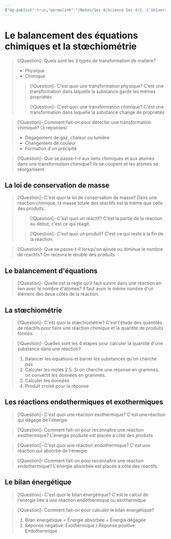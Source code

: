 ```yaml
---
{"dg-publish":true,"permalink":"/Notes/Sec 4/Science Sec 4/1. L'Univers Matériel/Chapitre 4：Les transformations de la matière/"}
---
```



# Le balancement des équations chimiques et la stœchiométrie


>[!Question]- Quels sont les 2 types de transformation de matière?
>- Physique
>- Chimique
>>[!Question]- C'est quoi une transformation physique?
>>C'est une transformation dans laquelle la substance garde les mêmes propriétés
>
>>[!Question]- C'est quoi une transformation chimique?
>>C'est une transformation dans laquelle la substance change de propriétés

>[!Question]- Comment fait-on pour détecter une transformation chimique? (3 réponses)
>- Dégagement de gaz, chaleur ou lumière
>- Changement de couleur
>- Formation d'un précipité

>[!Question]- Que se passe-t-il aux liens chimiques et aux atomes dans une transformation chimique?
>Ils se coupent et les atomes se réorganisent


## La loi de conservation de masse

>[!Question]- C'est quoi la loi de conservation de masse?
>Dans une réaction chimique, la masse totale des réactifs est la même que celle des produits.
>>[!Question]- C'est quoi un réactif?
>>C'est la partie de la réaction au début, c'est ce qui réagit.
>
>>[!Question]- C'est quoi un produit?
>>C'est ce qui reste à la fin de la réaction.

>[!Question]- Que se passe-t-il lorsqu'on ajoute ou diminue le nombre de réactifs?
>On recevra le double des produits


## Le balancement d'équations

>[!Question]- Quelle est la règle qu'il faut suivre dans une réaction en lien avec le nombre d'atomes?
>Il faut avoir le même nombre d'un élément des deux côtés de la réaction.


## La stœchiométrie

>[!Question]- C'est quoi la stœchiométrie?
>C'est l'étude des quantités de réactifs pour faire une réaction chimique et la quantité de produits formés.

>[!Question]- Quelles sont les 4 étapes pour calculer la quantité d'une substance dans une réaction?
>1. Balancer les équations et barrer les substances qu'on cherche pas
>2. Calculer les moles
>2.5. Si on cherche une réponse en grammes, on convertit les données en grammes.
>3. Calculer les données
>4. Produit croisé pour la réponse


## Les réactions endothermiques et exothermiques

>[!Question]- C'est quoi une réaction exothermique?
>C'est une réaction qui dégage de l'énergie

>[!Question]- Comment fait-on pour reconnaître une réaction exothermique?
>L'énergie produite est placée à côté des produits


>[!Question]- C'est quoi une réaction endothermique?
>C'est une réaction qui absorbe de l'énergie

>[!Question]- Comment fait-on pour reconnaître une réaction endothermique?
>L'énergie absorbée est placée à côté des réactifs.


## Le bilan énergétique

>[!Question]- C'est quoi le bilan énergétique?
>C'est le calcul de l'énergie liée à une réaction endothermique ou exothermique

>[!Question]- Comment fait-on pour calculer le bilan énergétique?
>1. Bilan énergétique = Énergie absorbée + Énergie dégagée
>2. Réponse négative: Exothermique / Réponse positive: Endothermique

